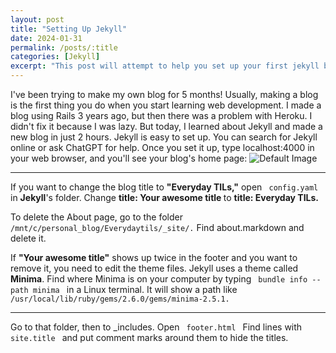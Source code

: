 ```yaml
---
layout: post
title: "Setting Up Jekyll"
date: 2024-01-31
permalink: /posts/:title
categories: [Jekyll]
excerpt: "This post will attempt to help you set up your first jekyll blog. This is especially helpful if you are only hosting static pages without a database set up"
---
```


I've been trying to make my own blog for 5 months! Usually, making a blog is the first thing you do when you start learning web development. I made a blog using Rails 3 years ago, but then there was a problem with Heroku. I didn't fix it because I was lazy. But today, I learned about Jekyll and made a new blog in just 2 hours. Jekyll is easy to set up. You can search for Jekyll online or ask ChatGPT for help. Once you set it up, type localhost:4000 in your web browser, and you'll see your blog's home page:
![Default Image](https://kinsta.com/wp-content/uploads/2023/03/minima-jekyll-theme.jpg)
****
If you want to change the blog title to <b>"Everyday TILs,"</b> open <code> config.yaml </code> in **Jekyll**'s folder. Change <b> title: Your **awesome** title </b> to <b>title: Everyday TILs.</b>

To delete the About page, go to the folder <code>/mnt/c/personal_blog/Everydaytils/_site/.</code> Find about.markdown and delete it.

If <b>"Your awesome title"</b> shows up twice in the footer and you want to remove it, you need to edit the theme files. Jekyll uses a theme called <b>Minima</b>. Find where Minima is on your computer by typing <code> bundle info --path minima </code> in a Linux terminal. It will show a path like <code> /usr/local/lib/ruby/gems/2.6.0/gems/minima-2.5.1.</code>
****
Go to that folder, then to _includes. Open <code> footer.html </code> Find lines with <code> site.title </code> and put comment marks <!-- --> around them to hide the titles.